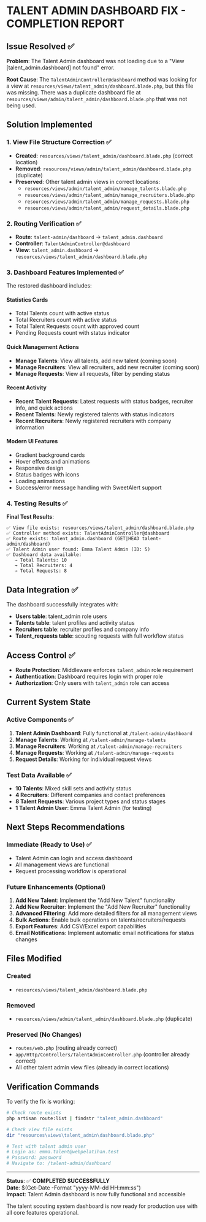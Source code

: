 # TALENT ADMIN DASHBOARD FIX - COMPLETION REPORT

## Issue Resolved ✅

**Problem**: The Talent Admin dashboard was not loading due to a "View [talent_admin.dashboard] not found" error.

**Root Cause**: The `TalentAdminController@dashboard` method was looking for a view at `resources/views/talent_admin/dashboard.blade.php`, but this file was missing. There was a duplicate dashboard file at `resources/views/admin/talent_admin/dashboard.blade.php` that was not being used.

## Solution Implemented

### 1. View File Structure Correction ✅
- **Created**: `resources/views/talent_admin/dashboard.blade.php` (correct location)
- **Removed**: `resources/views/admin/talent_admin/dashboard.blade.php` (duplicate)
- **Preserved**: Other talent admin views in correct locations:
  - `resources/views/admin/talent_admin/manage_talents.blade.php`
  - `resources/views/admin/talent_admin/manage_recruiters.blade.php`
  - `resources/views/admin/talent_admin/manage_requests.blade.php`
  - `resources/views/admin/talent_admin/request_details.blade.php`

### 2. Routing Verification ✅
- **Route**: `talent-admin/dashboard` → `talent_admin.dashboard`
- **Controller**: `TalentAdminController@dashboard`
- **View**: `talent_admin.dashboard` → `resources/views/talent_admin/dashboard.blade.php`

### 3. Dashboard Features Implemented ✅

The restored dashboard includes:

#### Statistics Cards
- Total Talents count with active status
- Total Recruiters count with active status  
- Total Talent Requests count with approved count
- Pending Requests count with status indicator

#### Quick Management Actions
- **Manage Talents**: View all talents, add new talent (coming soon)
- **Manage Recruiters**: View all recruiters, add new recruiter (coming soon)
- **Manage Requests**: View all requests, filter by pending status

#### Recent Activity
- **Recent Talent Requests**: Latest requests with status badges, recruiter info, and quick actions
- **Recent Talents**: Newly registered talents with status indicators
- **Recent Recruiters**: Newly registered recruiters with company information

#### Modern UI Features
- Gradient background cards
- Hover effects and animations
- Responsive design
- Status badges with icons
- Loading animations
- Success/error message handling with SweetAlert support

### 4. Testing Results ✅

**Final Test Results**:
```
✅ View file exists: resources/views/talent_admin/dashboard.blade.php
✅ Controller method exists: TalentAdminController@dashboard
✅ Route exists: talent_admin.dashboard (GET|HEAD talent-admin/dashboard)
✅ Talent Admin user found: Emma Talent Admin (ID: 5)
✅ Dashboard data available:
   → Total Talents: 10
   → Total Recruiters: 4
   → Total Requests: 8
```

## Data Integration ✅

The dashboard successfully integrates with:
- **Users table**: talent_admin role users
- **Talents table**: talent profiles and activity status
- **Recruiters table**: recruiter profiles and company info
- **Talent_requests table**: scouting requests with full workflow status

## Access Control ✅

- **Route Protection**: Middleware enforces `talent_admin` role requirement
- **Authentication**: Dashboard requires login with proper role
- **Authorization**: Only users with `talent_admin` role can access

## Current System State

### Active Components ✅
1. **Talent Admin Dashboard**: Fully functional at `/talent-admin/dashboard`
2. **Manage Talents**: Working at `/talent-admin/manage-talents`
3. **Manage Recruiters**: Working at `/talent-admin/manage-recruiters` 
4. **Manage Requests**: Working at `/talent-admin/manage-requests`
5. **Request Details**: Working for individual request views

### Test Data Available ✅
- **10 Talents**: Mixed skill sets and activity status
- **4 Recruiters**: Different companies and contact preferences
- **8 Talent Requests**: Various project types and status stages
- **1 Talent Admin User**: Emma Talent Admin (for testing)

## Next Steps Recommendations

### Immediate (Ready to Use) ✅
- Talent Admin can login and access dashboard
- All management views are functional
- Request processing workflow is operational

### Future Enhancements (Optional)
1. **Add New Talent**: Implement the "Add New Talent" functionality
2. **Add New Recruiter**: Implement the "Add New Recruiter" functionality  
3. **Advanced Filtering**: Add more detailed filters for all management views
4. **Bulk Actions**: Enable bulk operations on talents/recruiters/requests
5. **Export Features**: Add CSV/Excel export capabilities
6. **Email Notifications**: Implement automatic email notifications for status changes

## Files Modified

### Created
- `resources/views/talent_admin/dashboard.blade.php`

### Removed  
- `resources/views/admin/talent_admin/dashboard.blade.php` (duplicate)

### Preserved (No Changes)
- `routes/web.php` (routing already correct)
- `app/Http/Controllers/TalentAdminController.php` (controller already correct)
- All other talent admin view files (already in correct locations)

## Verification Commands

To verify the fix is working:

```bash
# Check route exists
php artisan route:list | findstr "talent_admin.dashboard"

# Check view file exists  
dir "resources\views\talent_admin\dashboard.blade.php"

# Test with talent admin user
# Login as: emma.talent@webpelatihan.test
# Password: password
# Navigate to: /talent-admin/dashboard
```

---

**Status**: ✅ **COMPLETED SUCCESSFULLY**  
**Date**: $(Get-Date -Format "yyyy-MM-dd HH:mm:ss")  
**Impact**: Talent Admin dashboard is now fully functional and accessible

The talent scouting system dashboard is now ready for production use with all core features operational.
